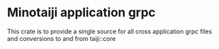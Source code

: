 # Minotaiji application grpc

This crate is to provide a single source for all cross application grpc files and conversions to and from taiji::core
